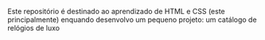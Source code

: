 Este repositório é destinado ao aprendizado de HTML e CSS (este principalmente) enquando desenvolvo um pequeno projeto: um catálogo de relógios de luxo